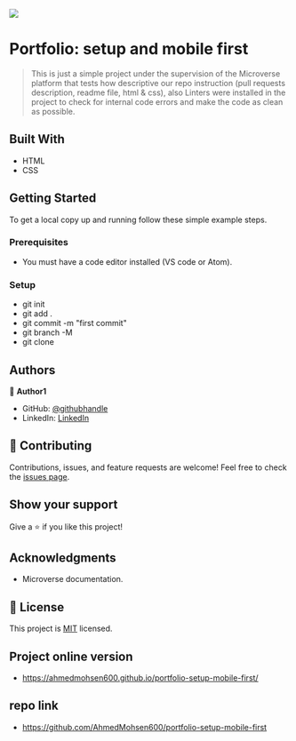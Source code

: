 ![](https://img.shields.io/badge/Microverse-blueviolet)

# Portfolio: setup and mobile first

> This is just a simple project under the supervision of the Microverse platform that tests how descriptive our repo instruction (pull requests description, readme file, html & css), also Linters were installed in the project to check for internal code errors and make the code as clean as possible.

## Built With

- HTML
- CSS

## Getting Started

To get a local copy up and running follow these simple example steps.

### Prerequisites

- You must have a code editor installed (VS code or Atom).

### Setup

- git init
- git add .
- git commit -m "first commit"
- git branch -M
- git clone

## Authors

:bust_in_silhouette: **Author1**

- GitHub: [@githubhandle](https://github.com/AhmedMohsen600)
- LinkedIn: [LinkedIn](https://www.linkedin.com/in/ahmed-mohsen-bb75b2194/)

## :handshake: Contributing

Contributions, issues, and feature requests are welcome!
Feel free to check the [issues page](https://github.com/AhmedMohsen600/Hello-Microverse/issues).

## Show your support

Give a :star:️ if you like this project!

## Acknowledgments

- Microverse documentation.

## :memo: License

This project is [MIT](./LICENSE) licensed.

## Project online version

- https://ahmedmohsen600.github.io/portfolio-setup-mobile-first/

## repo link

- https://github.com/AhmedMohsen600/portfolio-setup-mobile-first
